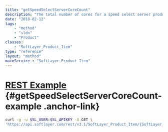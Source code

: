 ```yaml
---
title: "getSpeedSelectServerCoreCount"
description: "The total number of cores for a speed select server product."
date: "2018-02-12"
tags:
    - "method"
    - "sldn"
    - "Product"
classes:
    - "SoftLayer_Product_Item"
type: "reference"
layout: "method"
mainService : "SoftLayer_Product_Item"
---
```


# [REST Example](#getSpeedSelectServerCoreCount-example) <a href="/article/rest/"><i class="fas fa-question"></i></a> {#getSpeedSelectServerCoreCount-example .anchor-link} 
```bash
curl -g -u $SL_USER:$SL_APIKEY -X GET \
'https://api.softlayer.com/rest/v3.1/SoftLayer_Product_Item/{SoftLayer_Product_ItemID}/getSpeedSelectServerCoreCount'
```
